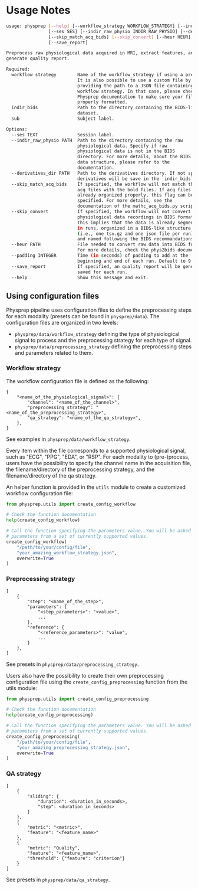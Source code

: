 # Usage Notes

```bash
usage: physprep [--help] [--workflow_strategy WORKFLOW_STRATEGY] [--indir_bids INDIR_BIDS] [--sub SUB]
                [--ses SES] [--indir_raw_physio INDIR_RAW_PHYSIO] [--derivatives_dir DERIVATIVES_DIR]
                [--skip_match_acq_bids] [--skip_convert] [--heur HEUR] [--padding PADDING] 
                [--save_report]

Preprocess raw physiological data acquired in MRI, extract features, and
generate quality report.

Required:
  workflow strategy        Name of the workflow_strategy if using a preset.
                           It is also possible to use a custom file by
                           providing the path to a JSON file containing
                           workflow strategy. In that case, please check
                           Physprep documentation to make sure your file is
                           properly formatted.
  indir_bids               Path to the directory containing the BIDS-like
                           dataset.
  sub                      Subject label.

Options:
  --ses TEXT               Session label.
  --indir_raw_physio PATH  Path to the directory containing the raw
                           physiological data. Specify if raw
                           physiological data is not in the BIDS
                           directory. For more details, about the BIDS
                           data structure, please refer to the
                           documentation.
  --derivatives_dir PATH   Path to the derivatives directory. If not specified,
                           derivatives will be save in the `indir_bids` directory.
  --skip_match_acq_bids    If specified, the workflow will not match the
                           acq files with the bold files. If acq files are
                           already organized properly, this flag can be
                           specified. For more details, see the
                           documentation of the mathc_acq_bids.py script.
  --skip_convert           If specified, the workflow will not convert the
                           physiological data recordings in BIDS format.
                           This implies that the data is already segmented
                           in runs, organized in a BIDS-like structure
                           (i.e., one tsv.gz and one json file per run),
                           and named following the BIDS recommandations.
  --heur PATH              File needed to convert raw data into BIDS format. 
                           For more details, check the phys2bids documentation.
  --padding INTEGER        Time (in seconds) of padding to add at the
                           beginning and end of each run. Default to 9.
  --save_report            If specified, an quality report will be generated and 
                           saved for each run.
  --help                   Show this message and exit.
```

## Using configuration files

Physprep pipeline uses configuration files to define the preprocessing steps for each
modality (presets can be found in `physprep/data`). The configuration files are organized
in two levels:
- `physprep/data/workflow_strategy` defining the type of physiological signal to process
and the preprocessing strategy for each type of signal.
- `physprep/data/preprocessing_strategy` defining the preprocessing steps and parameters
related to them.

### Workflow strategy

The workflow configuration file is defined as the following:

```
{
    "<name_of_the_physiological_signal>": {
        "channel": "<name_of_the_channel>",
        "preprocessing_strategy": "<name_of_the_preprocessing_strategy>",
        "qa_strategy": "<name_of_the_qa_strategy>",
    },
}
```

See examples in `physprep/data/workflow_strategy`.

Every item within the file corresponds to a supported physiological signal, such as "ECG",
"PPG", "EDA", or "RSP". For each modality to (pre-)process, users have the possibility
to specify the channel name in the acquisition file, the filename/directory of
the preprocessing strategy, and the filename/directory of the qa strategy.

An helper function is provided in the `utils` module to create a customized workflow
configuration file:

```python
from physprep.utils import create_config_workflow

# Check the function documentation
help(create_config_workflow)

# Call the function specifying the parameters value. You will be asked to enter different
# parameters from a set of currently supported values.
create_config_workflow(
    "/path/to/your/config/file",
    "your_amazing_workflow_strategy.json",
    overwrite=True
)
```

### Preprocessing strategy

```
[
    {
        "step": "<name_of_the_step>",
        "parameters": {
            "<step_parameters>": "<value>",
            ...
        },
        "reference": {
            "<reference_parameters>": "value",
            ...
        }
    },
]
```

See presets in `physprep/data/preprocessing_strategy`.

Users also have the possibility to create their own preprocessing configuration file using
the `create_config_preprocessing` function from the utils module:

```python
from physprep.utils import create_config_preprocessing

# Check the function documentation
help(create_config_preprocessing)

# Call the function specifying the parameters value. You will be asked to enter different
# parameters from a set of currently supported values.
create_config_preprocessing(
    "/path/to/your/config/file",
    "your_amazing_preprocessing_strategy.json",
    overwrite=True
)
```

### QA strategy

```
[
    {
        "sliding": {
            "duration": <duration_in_seconds>,
            "step": <duration_in_seconds>
        }
    },
    {
        "metric": "<metric>",
        "feature": "<feature_name>"
    },
    {
        "metric": "Quality",
        "feature": "<feature_name>",
        "threshold": {"feature": "criterion"}
    }
]
```

See presets in `physprep/data/qa_strategy`.